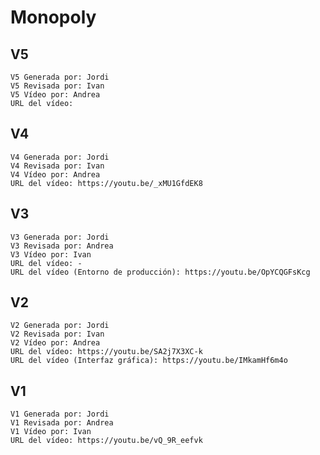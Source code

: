 # Monopoly  
##  V5 
    V5 Generada por: Jordi
    V5 Revisada por: Ivan
    V5 Vídeo por: Andrea
    URL del vídeo: 

##  V4  
    V4 Generada por: Jordi
    V4 Revisada por: Ivan
    V4 Vídeo por: Andrea
    URL del vídeo: https://youtu.be/_xMU1GfdEK8

##  V3  
    V3 Generada por: Jordi
    V3 Revisada por: Andrea
    V3 Vídeo por: Ivan
    URL del vídeo: -
    URL del vídeo (Entorno de producción): https://youtu.be/OpYCQGFsKcg
    
##  V2  
    V2 Generada por: Jordi
    V2 Revisada por: Ivan
    V2 Vídeo por: Andrea
    URL del vídeo: https://youtu.be/SA2j7X3XC-k
    URL del vídeo (Interfaz gráfica): https://youtu.be/IMkamHf6m4o


##  V1  
    V1 Generada por: Jordi
    V1 Revisada por: Andrea
    V1 Vídeo por: Ivan
    URL del vídeo: https://youtu.be/vQ_9R_eefvk

    
